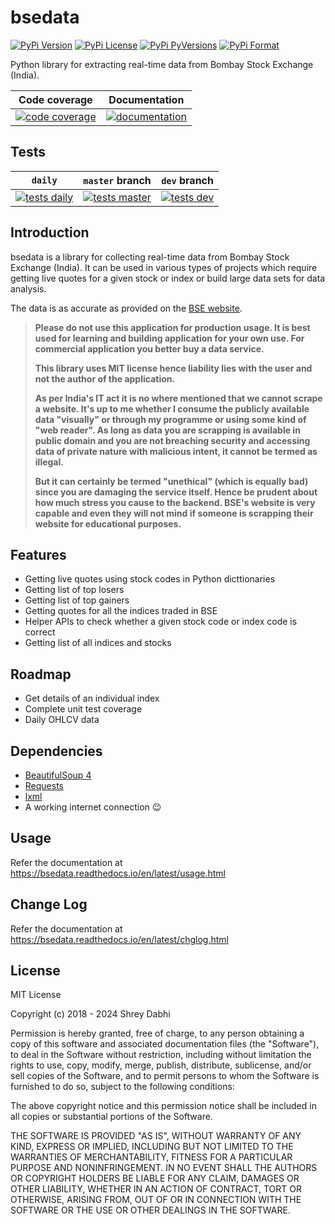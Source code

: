 # bsedata

[![PyPi Version](https://img.shields.io/pypi/v/bsedata.svg)](https://pypi.org/project/bsedata/)
[![PyPi License](https://img.shields.io/pypi/l/bsedata.svg)](https://pypi.org/project/bsedata/)
[![PyPi PyVersions](https://img.shields.io/pypi/pyversions/bsedata.svg)](https://pypi.org/project/bsedata/)
[![PyPi Format](https://img.shields.io/pypi/format/bsedata.svg)](https://pypi.org/project/bsedata/)

Python library for extracting real-time data from Bombay Stock Exchange (India).

| Code coverage                                 | Documentation                         |
| --------------------------------------------- | ------------------------------------- |
| [![code coverage][codecovbadge]][codecovlink] | [![documentation][docbadge]][doclink] |


## Tests

| `daily`                                      | `master` branch                                 | `dev` branch                           |
|--------------------------------------------- | ----------------------------------------------- | -------------------------------------- |
| [![tests daily][testsdaily]][testsdailylink] | [![tests master][testsmaster]][testsmasterlink] | [![tests dev][testsdev]][testsdevlink] |

[testsdaily]: https://github.com/sdabhi23/bsedata/actions/workflows/daily-tests.yml/badge.svg
[testsmaster]: https://github.com/sdabhi23/bsedata/actions/workflows/dev-tests.yml/badge.svg?branch=master
[testsdev]: https://github.com/sdabhi23/bsedata/actions/workflows/dev-tests.yml/badge.svg?branch=dev
[testsdailylink]: https://github.com/sdabhi23/bsedata/actions/workflows/daily-tests.yml
[testsmasterlink]: https://github.com/sdabhi23/bsedata/actions/workflows/dev-tests.yml?query=branch%3Amaster
[testsdevlink]: https://github.com/sdabhi23/bsedata/actions/workflows/dev-tests.yml?query=branch%3Adev
[codecovbadge]: https://codecov.io/gh/sdabhi23/bsedata/branch/master/graph/badge.svg?token=QI8ZPA6ODL
[codecovlink]: https://codecov.io/gh/sdabhi23/bsedata
[docbadge]: https://readthedocs.org/projects/bsedata/badge/?version=latest
[doclink]: https://bsedata.readthedocs.io/en/latest/?badge=latest

## Introduction

bsedata is a library for collecting real-time data from Bombay Stock Exchange (India). It can be used in various types of projects which require getting live quotes for a given stock or index or build large data sets for data analysis.

The data is as accurate as provided on the [BSE website](m.bseindia.com).

> **Please do not use this application for production usage. It is best used for learning and building application for your own use. For commercial application you better buy a data service.**
>
> **This library uses MIT license hence liability lies with the user and not the author of the application.**
>
> **As per India's IT act it is no where mentioned that we cannot scrape a website. It's up to me whether I consume the publicly available data "visually" or through my programme or using some kind of "web reader". As long as data you are scrapping is available in public domain and you are not breaching security and accessing data of private nature with malicious intent, it cannot be termed as illegal.**
>
> **But it can certainly be termed "unethical" (which is equally bad) since you are damaging the service itself. Hence be prudent about how much stress you cause to the backend. BSE's website is very capable and even they will not mind if someone is scrapping their website for educational purposes.**

## Features

- Getting live quotes using stock codes in Python dicttionaries
- Getting list of top losers
- Getting list of top gainers
- Getting quotes for all the indices traded in BSE
- Helper APIs to check whether a given stock code or index code is correct
- Getting list of all indices and stocks

## Roadmap

- Get details of an individual index
- Complete unit test coverage
- Daily OHLCV data

## Dependencies

- [BeautifulSoup 4](https://www.crummy.com/software/BeautifulSoup/bs4/doc/)
- [Requests](http://docs.python-requests.org/en/master/)
- [lxml](https://lxml.de/)
- A working internet connection :wink:

## Usage

Refer the documentation at <https://bsedata.readthedocs.io/en/latest/usage.html>

## Change Log

Refer the documentation at <https://bsedata.readthedocs.io/en/latest/chglog.html>

## License

MIT License

Copyright (c) 2018 - 2024 Shrey Dabhi

Permission is hereby granted, free of charge, to any person obtaining a copy
of this software and associated documentation files (the "Software"), to deal
in the Software without restriction, including without limitation the rights
to use, copy, modify, merge, publish, distribute, sublicense, and/or sell
copies of the Software, and to permit persons to whom the Software is
furnished to do so, subject to the following conditions:

The above copyright notice and this permission notice shall be included in all
copies or substantial portions of the Software.

THE SOFTWARE IS PROVIDED "AS IS", WITHOUT WARRANTY OF ANY KIND, EXPRESS OR
IMPLIED, INCLUDING BUT NOT LIMITED TO THE WARRANTIES OF MERCHANTABILITY,
FITNESS FOR A PARTICULAR PURPOSE AND NONINFRINGEMENT. IN NO EVENT SHALL THE
AUTHORS OR COPYRIGHT HOLDERS BE LIABLE FOR ANY CLAIM, DAMAGES OR OTHER
LIABILITY, WHETHER IN AN ACTION OF CONTRACT, TORT OR OTHERWISE, ARISING FROM,
OUT OF OR IN CONNECTION WITH THE SOFTWARE OR THE USE OR OTHER DEALINGS IN THE
SOFTWARE.
